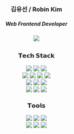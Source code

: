 <div align=center>
  <div>
    <h3>김유선 / Robin Kim</h3>
    <h5>Web Frontend Developer</h5>
  </div>
  <div>
    <a href="https://portfolio-robin3565.vercel.app/" _target="blank">
      <img src="https://img.shields.io/badge/Portfolio-00A98F?style=for-the-badge&logo=About.me&logoColor=white"> 
    </a>
  </div>
  <h2></h2>
  <div><h3>𝗧𝗲𝗰𝗵 𝗦𝘁𝗮𝗰𝗸</h3></div>
  <div> 
    <img src="https://img.shields.io/badge/html5-E34F26?style=flat-square&logo=html5&logoColor=white"> 
    <img src="https://img.shields.io/badge/css-1572B6?style=flat-square&logo=css3&logoColor=white"> 
    <img src="https://img.shields.io/badge/javascript-F7DF1E?style=flat-square&logo=javascript&logoColor=white"> 
    <br>
    <img src="https://img.shields.io/badge/React-61DAFB?style=flat-square&logo=react&logoColor=white"> 
    <img src="https://img.shields.io/badge/next.js-000000?style=flat-square&logo=Next.js&logoColor=white">
    <img src="https://img.shields.io/badge/node.js-339933?style=flat-square&logo=Node.js&logoColor=white">
    <img src="https://img.shields.io/badge/express-000000?style=flat-square&logo=express&logoColor=white">
    <br>
    <img src="https://img.shields.io/badge/oracle-F80000?style=flat-square&logo=oracle&logoColor=white"> 
    <img src="https://img.shields.io/badge/mysql-4479A1?style=flat-square&logo=mysql&logoColor=white"> 
    <img src="https://img.shields.io/badge/firebase-FFCA28?style=flat-square&logo=firebase&logoColor=white">
    <br>
    <img src="https://img.shields.io/badge/python-3776AB?style=flat-square&logo=python&logoColor=white"> 
    <img src="https://img.shields.io/badge/pandas-150458?style=flat-square&logo=pandas&logoColor=white"> 
    <img src="https://img.shields.io/badge/web3.js-F16822?style=flat-square&logo=Web3.js&logoColor=white"> 
  </div>

  <div>
    <h3>𝗧𝗼𝗼𝗹𝘀</h3>
  </div>
  <div>
    <img src="https://img.shields.io/badge/Visual Studio Code-007ACC?style=flat-square&logo=Visual Studio Code&logoColor=white">
    <img src="https://img.shields.io/badge/github-181717?style=flat-square&logo=github&logoColor=white">
    <img src="https://img.shields.io/badge/git-F05032?style=flat-square&logo=git&logoColor=white">
    <br>
    <img src="https://img.shields.io/badge/Notion-000000?style=flat-square&logo=Notion&logoColor=white">
    <img src="https://img.shields.io/badge/Figma-F24E1E?style=flat-square&logo=Figma&logoColor=white">
    <img src="https://img.shields.io/badge/Slack-4A154B?style=flat-square&logo=Slack&logoColor=white">
  </div>
</div>

  <!--
  **robin3565/robin3565** is a ✨ _special_ ✨ repository because its `README.md` (this file) appears on your GitHub profile.

  Here are some ideas to get you started:

  - 🔭 I’m currently working on ...
  - 🌱 I’m currently learning ...
  - 👯 I’m looking to collaborate on ...
  - 🤔 I’m looking for help with ...
  - 💬 Ask me about ...
  - 📫 How to reach me: ...
  - 😄 Pronouns: ...
  - ⚡ Fun fact: ...
  -->
